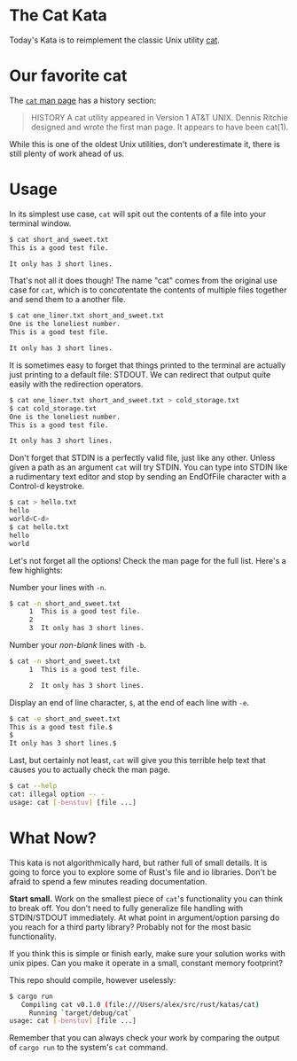 # The Cat Kata

Today's Kata is to reimplement the classic Unix utility
[cat](https://en.wikipedia.org/wiki/Cat_(Unix)).

# Our favorite cat

The [`cat` man page]() has a history section:

> HISTORY
>     A cat utility appeared in Version 1 AT&T UNIX.  Dennis Ritchie designed
>     and wrote the first man page.  It appears to have been cat(1).

While this is one of the oldest Unix utilities, don't underestimate it, there is
still plenty of work ahead of us.

# Usage

In its simplest use case, `cat` will spit out the contents of a file into your
terminal window.

```bash
$ cat short_and_sweet.txt
This is a good test file.

It only has 3 short lines.
```

That's not all it does though! The name "cat" comes from the original use case
for `cat`, which is to con*cat*entate the contents of multiple files together and
send them to a another file.

```bash
$ cat one_liner.txt short_and_sweet.txt
One is the loneliest number.
This is a good test file.

It only has 3 short lines.
```

It is sometimes easy to forget that things printed to the terminal are actually
just printing to a default file: STDOUT. We can redirect that output quite
easily with the redirection operators.

```bash
$ cat one_liner.txt short_and_sweet.txt > cold_storage.txt
$ cat cold_storage.txt
One is the loneliest number.
This is a good test file.

It only has 3 short lines.
```

Don't forget that STDIN is a perfectly valid file, just like any other. Unless
given a path as an argument `cat` will try STDIN. You can type into STDIN like a
rudimentary text editor and stop by sending an EndOfFile character with a
Control-d keystroke.

```bash
$ cat > hello.txt
hello
world<C-d>
$ cat hello.txt
hello
world
```

Let's not forget all the options! Check the man page for the full list. Here's a
few highlights:

Number your lines with `-n`.

```bash
$ cat -n short_and_sweet.txt
     1	This is a good test file.
     2
     3	It only has 3 short lines.
```

Number your *non-blank* lines with `-b`.

```bash
$ cat -n short_and_sweet.txt
     1	This is a good test file.

     2	It only has 3 short lines.
```

Display an end of line character, `$`, at the end of each line with `-e`.


```bash
$ cat -e short_and_sweet.txt
This is a good test file.$
$
It only has 3 short lines.$
```

Last, but certainly not least, `cat` will give you this terrible help text that
causes you to actually check the man page.

```bash
$ cat --help
cat: illegal option -- -
usage: cat [-benstuv] [file ...]
```

# What Now?

This kata is not algorithmically hard, but rather full of small details. It is
going to force you to explore some of Rust's file and io libraries. Don't be
afraid to spend a few minutes reading documentation.

**Start small.** Work on the smallest piece of `cat`'s functionality you can
think to break off. You don't need to fully generalize file handling with
STDIN/STDOUT immediately. At what point in argument/option parsing do you reach
for a third party library? Probably not for the most basic functionality.

If you think this is simple or finish early, make sure your solution works with
unix pipes. Can you make it operate in a small, constant memory footprint?

This repo should compile, however uselessly:

```bash
$ cargo run
   Compiling cat v0.1.0 (file:///Users/alex/src/rust/katas/cat)
     Running `target/debug/cat`
usage: cat [-benstuv] [file ...]
```

Remember that you can always check your work by comparing the output of `cargo
run` to the system's `cat` command.
